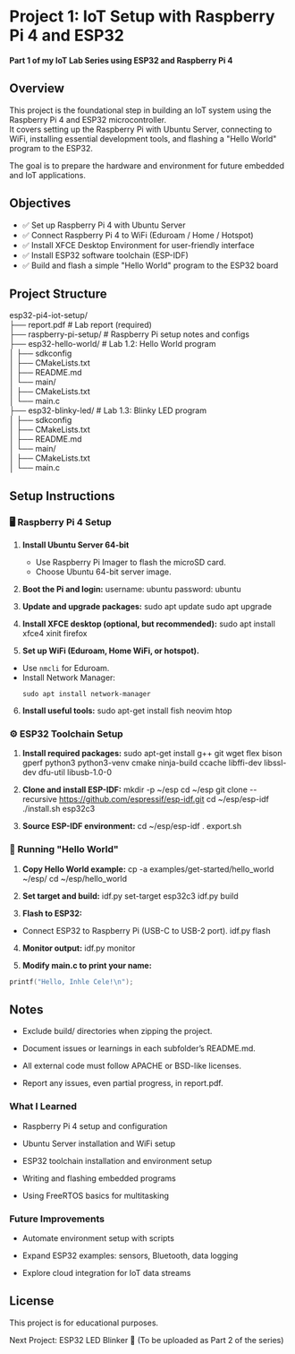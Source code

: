 # Project 1: IoT Setup with Raspberry Pi 4 and ESP32

**Part 1 of my IoT Lab Series using ESP32 and Raspberry Pi 4**

## Overview

This project is the foundational step in building an IoT system using the Raspberry Pi 4 and ESP32 microcontroller.  
It covers setting up the Raspberry Pi with Ubuntu Server, connecting to WiFi, installing essential development tools, and flashing a "Hello World" program to the ESP32.

The goal is to prepare the hardware and environment for future embedded and IoT applications.

## Objectives

- ✅ Set up Raspberry Pi 4 with Ubuntu Server
- ✅ Connect Raspberry Pi 4 to WiFi (Eduroam / Home / Hotspot)
- ✅ Install XFCE Desktop Environment for user-friendly interface
- ✅ Install ESP32 software toolchain (ESP-IDF)
- ✅ Build and flash a simple "Hello World" program to the ESP32 board

## Project Structure

esp32-pi4-iot-setup/  
├── report.pdf # Lab report (required)  
├── raspberry-pi-setup/ # Raspberry Pi setup notes and configs  
├── esp32-hello-world/ # Lab 1.2: Hello World program  
│ ├── sdkconfig  
│ ├── CMakeLists.txt  
│ ├── README.md  
│ └── main/  
│ ├── CMakeLists.txt  
│ └── main.c  
├── esp32-blinky-led/ # Lab 1.3: Blinky LED program  
│ ├── sdkconfig  
│ ├── CMakeLists.txt  
│ ├── README.md  
│ └── main/  
│ ├── CMakeLists.txt  
│ └── main.c  


## Setup Instructions

### 🖥️ Raspberry Pi 4 Setup

1. **Install Ubuntu Server 64-bit**
   - Use Raspberry Pi Imager to flash the microSD card.
   - Choose Ubuntu 64-bit server image.

2. **Boot the Pi and login:**
username: ubuntu password: ubuntu

3. **Update and upgrade packages:**
sudo apt update sudo apt upgrade

4. **Install XFCE desktop (optional, but recommended):**
sudo apt install xfce4 xinit firefox

5. **Set up WiFi (Eduroam, Home WiFi, or hotspot).**
- Use `nmcli` for Eduroam.
- Install Network Manager:
  ```
  sudo apt install network-manager
  ```

6. **Install useful tools:**
sudo apt-get install fish neovim htop


### ⚙️ ESP32 Toolchain Setup

1. **Install required packages:**
sudo apt-get install g++ git wget flex bison gperf python3 python3-venv cmake ninja-build ccache libffi-dev libssl-dev dfu-util libusb-1.0-0

2. **Clone and install ESP-IDF:**
mkdir -p ~/esp cd ~/esp git clone --recursive https://github.com/espressif/esp-idf.git cd ~/esp/esp-idf ./install.sh esp32c3

3. **Source ESP-IDF environment:**
cd ~/esp/esp-idf . export.sh

### 🚀 Running "Hello World"

1. **Copy Hello World example:**
cp -a examples/get-started/hello_world ~/esp/ cd ~/esp/hello_world

2. **Set target and build:**
idf.py set-target esp32c3 idf.py build

3. **Flash to ESP32:**
- Connect ESP32 to Raspberry Pi (USB-C to USB-2 port).
idf.py flash

4. **Monitor output:**
idf.py monitor

5. **Modify main.c to print your name:**
```c
printf("Hello, Inhle Cele!\n");
```

## Notes
- Exclude build/ directories when zipping the project.

- Document issues or learnings in each subfolder’s README.md.

- All external code must follow APACHE or BSD-like licenses.

- Report any issues, even partial progress, in report.pdf.

### What I Learned
- Raspberry Pi 4 setup and configuration

- Ubuntu Server installation and WiFi setup

- ESP32 toolchain installation and environment setup

- Writing and flashing embedded programs

- Using FreeRTOS basics for multitasking

### Future Improvements
- Automate environment setup with scripts

- Expand ESP32 examples: sensors, Bluetooth, data logging

- Explore cloud integration for IoT data streams

## License
This project is for educational purposes.

Next Project: ESP32 LED Blinker 🔗
(To be uploaded as Part 2 of the series)

